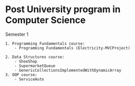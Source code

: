 # Post University program in Computer Science


Semester 1

    1. Programming Fundamentals course:
        - Programming Fundamentals (Electricity-MVCProject)
    
    2. Data Structures course:
        - ShoeShop
        - SupermarketQueue
        - GenericCollectionsImplementedWithDynamicArray
    3. OOP course:
        - ServiceAuto
